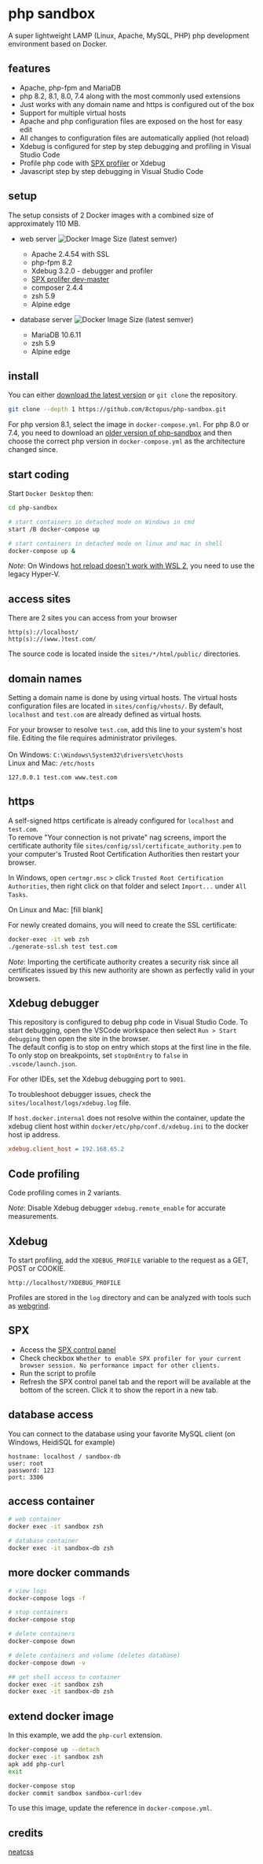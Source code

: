 # php sandbox

A super lightweight LAMP (Linux, Apache, MySQL, PHP) php development environment based on Docker.

## features

- Apache, php-fpm and MariaDB
- php 8.2, 8.1, 8.0, 7.4 along with the most commonly used extensions
- Just works with any domain name and https is configured out of the box
- Support for multiple virtual hosts
- Apache and php configuration files are exposed on the host for easy edit
- All changes to configuration files are automatically applied (hot reload)
- Xdebug is configured for step by step debugging and profiling in Visual Studio Code
- Profile php code with [SPX profiler](https://github.com/NoiseByNorthwest/php-spx) or Xdebug
- Javascript step by step debugging in Visual Studio Code

## setup

The setup consists of 2 Docker images with a combined size of approximately 110 MB.

- web server ![Docker Image Size (latest semver)](https://img.shields.io/docker/image-size/8ct8pus/apache-php-fpm-alpine?sort=semver)
    - Apache 2.4.54 with SSL
    - php-fpm 8.2
    - Xdebug 3.2.0 - debugger and profiler
    - [SPX prolifer dev-master](https://github.com/NoiseByNorthwest/php-spx)
    - composer 2.4.4
    - zsh 5.9
    - Alpine edge

- database server ![Docker Image Size (latest semver)](https://img.shields.io/docker/image-size/8ct8pus/mariadb-alpine?sort=semver)
    - MariaDB 10.6.11
    - zsh 5.9
    - Alpine edge

## install

You can either [download the latest version](https://github.com/8ctopus/php-sandbox/tags) or `git clone` the repository.

```sh
git clone --depth 1 https://github.com/8ctopus/php-sandbox.git
```

For php version 8.1, select the image in `docker-compose.yml`. For php 8.0 or 7.4, you need to download an [older version of php-sandbox](https://github.com/8ctopus/php-sandbox/releases/tag/1.2.8) and then choose the correct php version in `docker-compose.yml` as the architecture changed since.

## start coding

Start `Docker Desktop` then:

```sh
cd php-sandbox

# start containers in detached mode on Windows in cmd
start /B docker-compose up

# start containers in detached mode on linux and mac in shell
docker-compose up &
```

_Note_: On Windows [hot reload doesn't work with WSL 2](https://github.com/microsoft/WSL/issues/4739), you need to use the legacy Hyper-V.

## access sites

There are 2 sites you can access from your browser

    http(s)://localhost/
    http(s)://(www.)test.com/

The source code is located inside the `sites/*/html/public/` directories.

## domain names

Setting a domain name is done by using virtual hosts. The virtual hosts configuration files are located in `sites/config/vhosts/`. By default, `localhost` and `test.com` are already defined as virtual hosts.

For your browser to resolve `test.com`, add this line to your system's host file. Editing the file requires administrator privileges.\
\
On Windows: `C:\Windows\System32\drivers\etc\hosts`\
Linux and Mac: `/etc/hosts`

    127.0.0.1 test.com www.test.com

## https

A self-signed https certificate is already configured for `localhost` and `test.com`.\
To remove "Your connection is not private" nag screens, import the certificate authority file `sites/config/ssl/certificate_authority.pem` to your computer's Trusted Root Certification Authorities then restart your browser.

In Windows, open `certmgr.msc` > click `Trusted Root Certification Authorities`, then right click on that folder and select `Import...` under `All Tasks`.

On Linux and Mac: \[fill blank\]

For newly created domains, you will need to create the SSL certificate:

```sh
docker-exec -it web zsh
./generate-ssl.sh test test.com
```

_Note_: Importing the certificate authority creates a security risk since all certificates issued by this new authority are shown as perfectly valid in your browsers.

## Xdebug debugger

This repository is configured to debug php code in Visual Studio Code. To start debugging, open the VSCode workspace then select `Run > Start debugging` then open the site in the browser.\
The default config is to stop on entry which stops at the first line in the file. To only stop on breakpoints, set `stopOnEntry` to `false` in `.vscode/launch.json`.

For other IDEs, set the Xdebug debugging port to `9001`.

To troubleshoot debugger issues, check the `sites/localhost/logs/xdebug.log` file.

If `host.docker.internal` does not resolve within the container, update the xdebug client host within `docker/etc/php/conf.d/xdebug.ini` to the docker host ip address.

```ini
xdebug.client_host = 192.168.65.2
```

## Code profiling

Code profiling comes in 2 variants.

_Note_: Disable Xdebug debugger `xdebug.remote_enable` for accurate measurements.

## Xdebug

To start profiling, add the `XDEBUG_PROFILE` variable to the request as a GET, POST or COOKIE.

    http://localhost/?XDEBUG_PROFILE

Profiles are stored in the `log` directory and can be analyzed with tools such as [webgrind](https://github.com/jokkedk/webgrind).

## SPX

- Access the [SPX control panel](http://localhost/?SPX_KEY=dev&SPX_UI_URI=/)
- Check checkbox `Whether to enable SPX profiler for your current browser session. No performance impact for other clients.`
- Run the script to profile
- Refresh the SPX control panel tab and the report will be available at the bottom of the screen. Click it to show the report in a new tab.

## database access

You can connect to the database using your favorite MySQL client (on Windows, HeidiSQL for example)

    hostname: localhost / sandbox-db
    user: root
    password: 123
    port: 3306

## access container

```sh
# web container
docker exec -it sandbox zsh

# database container
docker exec -it sandbox-db zsh
```

## more docker commands

```sh
# view logs
docker-compose logs -f

# stop containers
docker-compose stop

# delete containers
docker-compose down

# delete containers and volume (deletes database)
docker-compose down -v

## get shell access to container
docker exec -it sandbox zsh
docker exec -it sandbox-db zsh
```

## extend docker image

In this example, we add the `php-curl` extension.

```sh
docker-compose up --detach
docker exec -it sandbox zsh
apk add php-curl
exit

docker-compose stop
docker commit sandbox sandbox-curl:dev
```

To use this image, update the reference in `docker-compose.yml`.

## credits

[neatcss](https://github.com/codazoda/neatcss)
